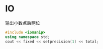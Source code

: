 # IO
输出小数点后两位
```c++
#include <iomanip>
using namespace std;
cout << fixed << setprecision(1) << total;
```
